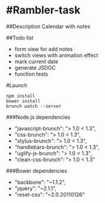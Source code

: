 #Rambler-task
============
##Description
Calendar with notes

##Todo list
- form view for add notes
- switch views with animation effect
- mark current date
- generate JSDOC
- function tests

#Launch
```
npm install
bower install
brunch watch --server
```

###Node.js dependencies
  - "javascript-brunch": "> 1.0 < 1.3",
  - "css-brunch": "> 1.0 < 1.3",
  - "stylus-brunch": "> 1.0 < 1.3",
  - "handlebars-brunch": "> 1.0 < 1.3",
  - "uglify-js-brunch": "> 1.0 < 1.3",
  - "clean-css-brunch": "> 1.0 < 1.3"

###Bower dependencies
  - "backbone": "~1.1.2",
  - "jquery": "~2.1.1",
  - "reset-css": "~2.0.20110126"
